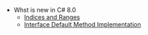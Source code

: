* Whst is new in C# 8.0
  * [Indices and Ranges](indices-and-ranges.md)
  * [Interface Default Method Implementation](interface-default-method-implementation.md)

